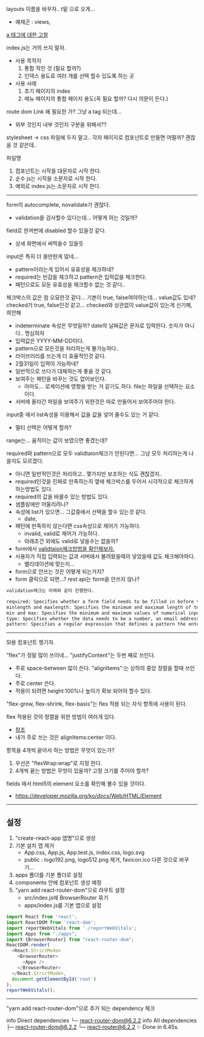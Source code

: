 layouts 이름을 바꾸자.. t밑 으로 오게... 
  - 예제군 : views, 

[a 태그에 대한 고찰](https://github.com/jsx-eslint/eslint-plugin-jsx-a11y/blob/HEAD/docs/rules/anchor-is-valid.md)

index.js는 거의 쓰지 말자.
  - 사용 목적지
    1. 통합 적인 것 (필요 할까?)
    2. 인덱스 용도로 여러 개를 선택 할수 있도록 하는 곳
  - 사용 사례
    1. 초기 페이지의 index
    2. 메뉴 페이지의 통합 페이지 용도(꼭 필요 할까? 다시 의문이 든다.)

route dom Link 왜 필요한 가? 그냥 a tag 되는데...
  - 외부 것인지 내부 것인지 구분을 위해서??

stylesheet -> css 파일에 두지 말고.. 각자 페이지로 컴포넌트로 만들면 어떨까? 괜찮을 것 같은데..

파일명
  1. 컴포넌트는 시작을 대문자로 시작 한다.
  2. 순수 js는 시작을 소문자로 시작 한다.
  3. 예외로 index.js는 소문자로 시작 한다.

---
form의 autocomplete, novalidate가 괜찮다.
  - validation을 검사할수 있다는데... 어떻게 하는 것일까?

field로 한꺼번에 disabled 할수 있을것 같다.
  - 상세 화면에서 써먹을수 있을듯


input은 특히 더 쓸만한게 많네...
  - pattern이라는게 있어서 유효성을 체크하네?
  - required는 빈갑을 체크하고 pattern은 입력값을 체크한다.
  - 패턴으로도 모둔 유효성을 체크할수 없는 것 같다..



체크박스의 값은 참 오묘한것 같다...
기본이 true, false여야하는데... value값도 있네?
checked가 true, false인것 같고... 
checked와 상관없이 value값이 있는게 신기해, 희안해
  - indeterminate 속성은 무엇일까? 
date의 날짜값은 문자로 입력한다. 숫자가 아니다.. 명심하자
  - 입력값은 YYYY-MM-DD이다. 
  - pattern으로 모든것을 처리하는게 불가능하다..
  - 라이브러리를 쓰는게 더 효율적인것 같다.
  - 2월31일이 입력이 가능하네?
  - 일반적으로 쓰다가 대체하는게 좋을 것 같다.
  - 보여주는 패턴을 바꾸는 것도 없어보인다.
    - 아마도... 로케이션에 영향을 받는 거 같기도 하다.
file는 파일을 선택하는 요소이다. 
  - 서버에 올라간 파일을 보여주기 위한것은 따로 만들어서 보여주어야 한다.

input중 에서 list속성을 이용해서 값을 값을 넣어 줄수도 있는 거 같다.
  - 멀티 선택은 어떻게 할까?

range는... 움직이는 값이 보였으면 좋겠는데?

required와 pattern으로 모두 validtaion체크가 안된다면...
그냥 모두 처리하는게 나을지도 모르겠다.
  - 아니면 일반적인것은 처리하고.. 몇가지만 보조하는 식도 괜찮겠지..
  - required인것을 진짜로 만족하는지 옆에 체크박스를 두어서 시각적으로 체크하게 하는방법도 있다. 
  - required의 값을 바꿀수 있는 방법도 있다.
  - 샘플링에만 어울리려나?
  - 속성에 list가 있으면... 그값중에서 선택을 할수 있는것 같다.
    - date, 
  - 패턴에 만족하지 않는다면 css속성으로 제어가 가능하다.
    - invalid, valid로 제어가 가능하다.
    - 아래조건 외에도 valid로 넣을수는 없을까?
  - form에서 [validtaion체크방법을 확인해보자.](https://developer.mozilla.org/en-US/docs/Learn/Forms/Form_validation)
  - 사용자가 직접 입력되는 값과 서버에서 불려왔을때의 넣었을때 값도 체크해야하다.
    - 밸리데이션에 맞는지...
  - form으로 안쓰는 것은 어떻게 되는거지?
  - form 클릭으로 되면...? rest api는 form을 안쓰지 않나?

```markdown
validation체크는 아래와 같이 진행한다.

required: Specifies whether a form field needs to be filled in before the form can be submitted.
minlength and maxlength: Specifies the minimum and maximum length of textual data (strings)
min and max: Specifies the minimum and maximum values of numerical input types
type: Specifies whether the data needs to be a number, an email address, or some other specific preset type.
pattern: Specifies a regular expression that defines a pattern the entered data needs to follow.
```

---

SI용 컴포넌트 챙기자.

"flex"가 정말 많이 쓰이네...
"justifyContent"는 두번 째로 쓰인다.
  - 주로 space-between 많이 쓴다.
"alignItems":는 상하의 중앙 정렬을 할때 쓰인다.
  - 주로 center 쓴다.
  - 적용이 되려면 height:100%나 높이가 확보 되어야 할수 있다.

"flex-grow, flex-shrink, flex-basis"는 flex 적용 되는 자식 항목에 사용이 된다.

flex 적용된 것의 정렬을 위한 방법이 여러개 있다.
  - [참조](https://velog.io/@jary/flex%EB%A5%BC-%EC%9D%B4%EC%9A%A9%ED%95%9C-%EA%B0%80%EC%9A%B4%EB%8D%B0-%EC%A0%95%EB%A0%AC)
  - 내가 주로 쓰는 것은 alignItems:center 이다.

항목을 4개씩 끝어서 하는 방법은 무엇이 있는가?
1. 우선은 "flexWrap:wrap"로 지정 한다.
2. 4개씩 끝는 방법은 무엇이 있을까? 고정 크기를 주어야 할까?


fields 에서 html5의 element 요소를 확인해 볼수 있을 것이다.
  - https://developer.mozilla.org/ko/docs/Web/HTML/Element

---
## 설정 
1. "create-react-app 앱명"으로 생성
2. 기본 설치 앱 제거
   - App.css, App.js, App.test.js, index.css, logo.svg 
   - public : logo192.png, logo512.png 제거, favicon.ico 다른 것으로 바꾸기...
3. apps 폴더를 기본 폴더로 설정
4. components 안에 컴포넌트 생성 예정
5. "yarn add react-router-dom"으로 라우트 설정
   - src/index.js에 BrowserRouter 묶기
   - apps/index.js를 기본 앱으로 설정
   
```js
import React from 'react';
import ReactDOM from 'react-dom';
import reportWebVitals from './reportWebVitals';
import Apps from "./apps";
import {BrowserRouter} from "react-router-dom";
ReactDOM.render(
  <React.StrictMode>
    <BrowserRouter>
      <Apps />
    </BrowserRouter>
  </React.StrictMode>,
  document.getElementById('root')
);
reportWebVitals();

```

---

"yarn add react-router-dom"으로 추가 되는 dependency 체크

info Direct dependencies
└─ react-router-dom@6.2.2
info All dependencies
├─ react-router-dom@6.2.2
└─ react-router@6.2.2
✨  Done in 6.45s.